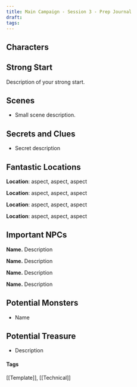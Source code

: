 ```yaml
---
title: Main Campaign - Session 3 - Prep Journal
draft: 
tags:
---
```


## Characters



## Strong Start

Description of your strong start.

## Scenes

- Small scene description.

## Secrets and Clues

- Secret description

## Fantastic Locations

**Location**: aspect, aspect, aspect

**Location**: aspect, aspect, aspect

**Location**: aspect, aspect, aspect

**Location**: aspect, aspect, aspect

## Important NPCs

**Name.** Description

**Name.** Description

**Name.** Description

**Name.** Description

## Potential Monsters

- Name

## Potential Treasure

- Description

#### Tags 
[[Template]], [[Technical]] 